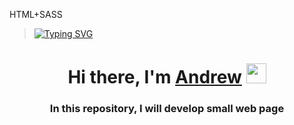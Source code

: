 HTML+SASS<br>



>[![Typing SVG](https://readme-typing-svg.herokuapp.com?color=%2336BCF7&lines=Learning+HTML+CSS+JavaScript+React+Native)](https://git.io/typing-svg)
<h1 align="center">Hi there, I'm <a href="https://vk.com/fnnpl" target="_blank">Andrew</a> 
<img src="https://github.com/blackcater/blackcater/raw/main/images/Hi.gif" height="32"/></h1>
<h3 align="center"> In this repository, I will develop small web page </h3>




